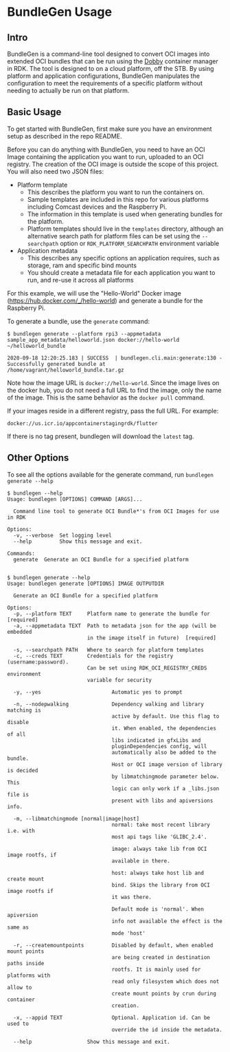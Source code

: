 # BundleGen Usage
## Intro
BundleGen is a command-line tool designed to convert OCI images into extended OCI bundles that can be run using the [Dobby](https://github.com/rdkcentral/Dobby) container manager in RDK. The tool is designed to on a cloud platform, off the STB. By using platform and application configurations, BundleGen manipulates the configuration to meet the requirements of a specific platform without needing to actually be run on that platform.

## Basic Usage
To get started with BundleGen, first make sure you have an environment setup as described in the repo README.

Before you can do anything with BundleGen, you need to have an OCI Image containing the application you want to run, uploaded to an OCI registry. The creation of the OCI image is outside the scope of this project. You will also need two JSON files:

* Platform template
  * This describes the platform you want to run the containers on.
  * Sample templates are included in this repo for various platforms including Comcast devices and the Raspberry Pi.
  * The information in this template is used when generating bundles for the platform. 
  * Platform templates should live in the `templates` directory, although an alternative search path for platform files can be set using the `--searchpath` option or `RDK_PLATFORM_SEARCHPATH` environment variable
* Application metadata
  * This describes any specific options an application requires, such as storage, ram and specific bind mounts
  * You should create a metadata file for each application you want to run, and re-use it across all platforms

For this example, we will use the "Hello-World" Docker image (https://hub.docker.com/_/hello-world) and generate a bundle for the Raspberry Pi.

To generate a bundle, use the `generate` command:

```
$ bundlegen generate --platform rpi3 --appmetadata sample_app_metadata/helloworld.json docker://hello-world ~/helloworld_bundle

2020-09-18 12:20:25.183 | SUCCESS  | bundlegen.cli.main:generate:130 - Successfully generated bundle at /home/vagrant/helloworld_bundle.tar.gz
```

Note how the image URL is `docker://hello-world`. Since the image lives on the docker hub, you do not need a full URL to find the image, only the name of the image. This is the same behavior as the `docker pull` command.

If your images reside in a different registry, pass the full URL. For example:
```
docker://us.icr.io/appcontainerstagingrdk/flutter
```

If there is no tag present, bundlegen will download the `latest` tag.


## Other Options
To see all the options available for the generate command, run `bundlegen generate --help`
```
$ bundlegen --help
Usage: bundlegen [OPTIONS] COMMAND [ARGS]...

  Command line tool to generate OCI Bundle*'s from OCI Images for use in RDK

Options:
  -v, --verbose  Set logging level
  --help         Show this message and exit.

Commands:
  generate  Generate an OCI Bundle for a specified platform


$ bundlegen generate --help
Usage: bundlegen generate [OPTIONS] IMAGE OUTPUTDIR

  Generate an OCI Bundle for a specified platform

Options:
  -p, --platform TEXT     Platform name to generate the bundle for  [required]
  -a, --appmetadata TEXT  Path to metadata json for the app (will be embedded
                          in the image itself in future)  [required]

  -s, --searchpath PATH   Where to search for platform templates
  -c, --creds TEXT        Credentials for the registry (username:password).
                          Can be set using RDK_OCI_REGISTRY_CREDS environment
                          variable for security

  -y, --yes                       Automatic yes to prompt

  -n, --nodepwalking              Dependency walking and library matching is
                                  active by default. Use this flag to disable
                                  it. When enabled, the dependencies of all
                                  libs indicated in gfxLibs and
                                  pluginDependencies config, will
                                  automatically also be added to the bundle.
                                  Host or OCI image version of library is decided
                                  by libmatchingmode parameter below. This
                                  logic can only work if a _libs.json file is
                                  present with libs and apiversions info.

  -m, --libmatchingmode [normal|image|host]
                                  normal: take most recent library i.e. with
                                  most api tags like 'GLIBC_2.4'.

                                  image: always take lib from OCI image rootfs, if
                                  available in there.

                                  host: always take host lib and create mount
                                  bind. Skips the library from OCI image rootfs if
                                  it was there.

                                  Default mode is 'normal'. When apiversion
                                  info not available the effect is the same as
                                  mode 'host'

  -r, --createmountpoints         Disabled by default, when enabled mount points
                                  are being created in destination paths inside
                                  rootfs. It is mainly used for platforms with
                                  read only filesystem which does not allow to
                                  create mount points by crun during container
                                  creation.

  -x, --appid TEXT                Optional. Application id. Can be used to
                                  override the id inside the metadata.

  --help                  Show this message and exit.
```
